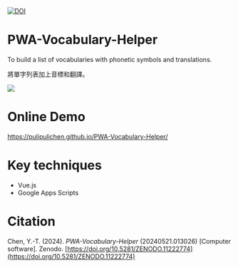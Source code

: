 [![DOI](https://zenodo.org/badge/803200441.svg)](https://zenodo.org/doi/10.5281/zenodo.11222774)

# PWA-Vocabulary-Helper

To build a list of vocabularies with phonetic symbols and translations.

將單字列表加上音標和翻譯。

![](https://blogger.googleusercontent.com/img/a/AVvXsEjeLvArJTnYVSraHKkWjbdzGPJ1BfGafEm4jEsam6U1TNdsZq0CtitckOpGyUjf9sU9FfWb5LI-zQ2eyMNAOfLWqkZfhr_FOUf_wlcXUwwwutg_guY6etLB8Sy7YOVH3iqOiNhISZlm7tGyLvd1p-SBYOVkv5vGTamr9iJpBBT4493FPTUbhElb3Q)

# Online Demo

https://pulipulichen.github.io/PWA-Vocabulary-Helper/

# Key techniques

- Vue.js
- Google Apps Scripts

# Citation

Chen, Y.-T. (2024). *PWA-Vocabulary-Helper* (20240521.013026) [Computer software]. Zenodo. [https://doi.org/10.5281/ZENODO.11222774](https://doi.org/10.5281/ZENODO.11222774)